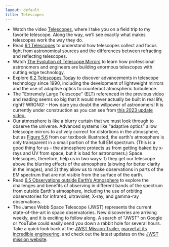 ```yaml
---
layout: default
title: Telescopes
---
```


- Watch the video [Telescopes](https://youtu.be/f90eTYiAbU0?si=sYHEckKJlU7PU4Tu), where I take you on a field trip to my favorite telescope. Along the way, we’ll see exactly what makes telescopes work the way they do. 
- Read [6.1 Telescopes](https://openstax.org/books/astronomy-2e/pages/6-1-telescopes) to understand how telescopes collect and focus light from astronomical sources and the differences between refracting and reflecting telescopes.
- Watch [The Evolution of Telescope Mirrors](https://youtu.be/C5Q_48eW1V0?si=G6UGNkgZHkh4-3RD) to learn how professional astronomers and engineers are building enormous telescopes with cutting edge technology.
- Explore [6.2 Telescopes Today](https://openstax.org/books/astronomy-2e/pages/6-2-telescopes-today) to discover advancements in telescope technology since 1990, including the development of lightweight mirrors and the use of adaptive optics to counteract atmospheric turbulence.
- The "Extremely Large Telescope" (ELT) referenced in the previous video and reading seems so big that it would never actually be built in real life, right? WRONG! - How dare you doubt the willpower of astronomers! It is currently under construction as you can see from [this 2023 update video.](https://youtu.be/ifOcSTowoAU?si=3aVMhwpTgWtw6PDq)
- Our atmosphere is like a blurry curtain that we must look through to observe the universe. Advanced systems like "adaptive optics" allow telescope mirrors to actively correct for distortions in the atmosphere, but as [Figure 5.6](https://openstax.org/books/astronomy-2e/pages/5-2-the-electromagnetic-spectrum#OSC_Astro_05_02_Radiation2) from our textbook illustrated, the earth's atmosphere is only transparent in a small portion of the full EM spectrum. (This is a good thing for us - the atmosphere protects us from getting baked by x-rays and UV from space, but it is bad for astronomers.) Space telescopes, therefore, help us in two ways: 1) they get our telescope above the blurring effects of the atmosphere (alowing for better clarity in the images), and 2) they allow us to make observations in parts of the EM spectrum that are not visible from the surface of the earth.
- Read [6.5 Observations outside Earth’s Atmosphere](https://openstax.org/books/astronomy-2e/pages/6-5-observations-outside-earths-atmosphere) to explore the challenges and benefits of observing in different bands of the spectrum from outside Earth's atmosphere, including the use of orbiting observatories for infrared, ultraviolet, X-ray, and gamma-ray observations.
- The James Webb Space Telescope (JWST) represents the current state-of-the-art in space observatories. New discoveries are arriving weekly, and it is exciting to follow along. A search of "JWST" on Google or YouTube could easily send you down a rabbit hole for several hours. Take a quick look back at the [JWST Mission Trailer](https://youtu.be/69uT90tEJdE?si=7-MdQheQE5LqGCil), [marvel at its incredible engineering](https://youtu.be/4rJdhiDTIq4?si=8JVpjVFsZHUMLIRt), and check out the latest updates on the [JWST mission website](https://science.nasa.gov/mission/webb).

